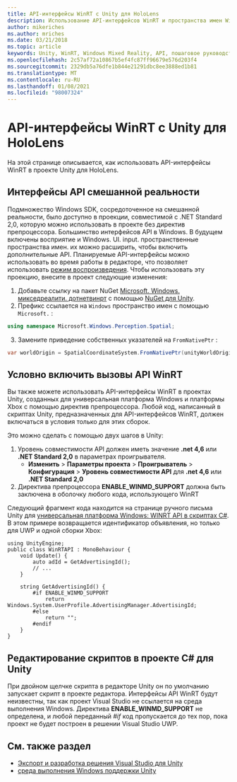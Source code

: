```yaml
---
title: API-интерфейсы WinRT с Unity для HoloLens
description: Использование API-интерфейсов WinRT и пространства имен Windows в проектах Unity Mixed Reality для HoloLens.
author: mikeriches
ms.author: mriches
ms.date: 03/21/2018
ms.topic: article
keywords: Unity, WinRT, Windows Mixed Reality, API, пошаговое руководство, гарнитура смешанной реальности, гарнитура Windows Mixed Reality, гарнитура виртуальной реальности, интерфейсы API смешанной реальности
ms.openlocfilehash: 2c57af72a10867b5ef4fc87ff96679e576d203f4
ms.sourcegitcommit: 2329db5a76dfe1b844e21291dbc8ee3888ed1b81
ms.translationtype: MT
ms.contentlocale: ru-RU
ms.lasthandoff: 01/08/2021
ms.locfileid: "98007324"
---
```

# <a name="winrt-apis-with-unity-for-hololens"></a>API-интерфейсы WinRT с Unity для HoloLens

На этой странице описывается, как использовать API-интерфейсы WinRT в проекте Unity для HoloLens.

## <a name="mixed-reality-apis"></a>Интерфейсы API смешанной реальности

Подмножество Windows SDK, сосредоточенное на смешанной реальности, было доступно в проекции, совместимой с .NET Standard 2,0, которую можно использовать в проекте без директив препроцессора. Большинство интерфейсов API в Windows. В будущем включены восприятие и Windows. UI. input. пространственные пространства имен. их можно расширить, чтобы включить дополнительные API. Планируемые API-интерфейсы можно использовать во время работы в редакторе, что позволяет использовать [режим воспроизведения](https://docs.microsoft.com//windows/mixed-reality/unity-play-mode). Чтобы использовать эту проекцию, внесите в проект следующие изменения:

1) Добавьте ссылку на пакет NuGet [Microsoft. Windows. микседреалити. дотнетвинрт](https://www.nuget.org/packages/Microsoft.Windows.MixedReality.DotNetWinRT) с помощью [NuGet для Unity](https://github.com/GlitchEnzo/NuGetForUnity).
2) Префикс ссылается на `Windows` пространство имен с помощью `Microsoft.` :
```cs
using namespace Microsoft.Windows.Perception.Spatial;
```
3) Замените приведение собственных указателей на `FromNativePtr` :
```cs
var worldOrigin = SpatialCoordinateSystem.FromNativePtr(unityWorldOriginPtr);
```

## <a name="conditionally-include-winrt-api-calls"></a>Условно включить вызовы API WinRT

Вы также можете использовать API-интерфейсы WinRT в проектах Unity, созданных для универсальная платформа Windows и платформы Xbox с помощью директив препроцессора. Любой код, написанный в скриптах Unity, предназначенных для API-интерфейсов WinRT, должен включаться в условия только для этих сборок. 

Это можно сделать с помощью двух шагов в Unity:
1) Уровень совместимости API должен иметь значение **.net 4,6** или **.NET Standard 2,0** в параметрах проигрывателя.
    - **Изменить**  >  **Параметры проекта**  >  **Проигрыватель**  >  **Конфигурация**  >  **Уровень совместимости API** для **.net 4,6** или **.NET Standard 2,0**
2) Директива препроцессора **ENABLE_WINMD_SUPPORT** должна быть заключена в оболочку любого кода, использующего WinRT

Следующий фрагмент кода находится на странице ручного письма Unity для [универсальная платформа Windows: WINRT API в скриптах C#](https://docs.unity3d.com/Manual/windowsstore-scripts.html). В этом примере возвращается идентификатор объявления, но только для UWP и одной сборки Xbox:

```
using UnityEngine;
public class WinRTAPI : MonoBehaviour {
    void Update() {
        auto adId = GetAdvertisingId();
        // ...
    }

    string GetAdvertisingId() {
        #if ENABLE_WINMD_SUPPORT
            return Windows.System.UserProfile.AdvertisingManager.AdvertisingId;
        #else
            return "";
        #endif
    }
}
```

## <a name="edit-your-scripts-in-a-unity-c-project"></a>Редактирование скриптов в проекте C# для Unity

При двойном щелчке скрипта в редакторе Unity он по умолчанию запускает скрипт в проекте редактора. Интерфейсы API WinRT будут неизвестны, так как проект Visual Studio не ссылается на среда выполнения Windows. Директива **ENABLE_WINMD_SUPPORT** не определена, и любой переданный *#if* код пропускается до тех пор, пока проект не будет построен в решении Visual Studio UWP.

## <a name="see-also"></a>См. также раздел
* [Экспорт и разработка решения Visual Studio для Unity](exporting-and-building-a-unity-visual-studio-solution.md)
* [среда выполнения Windows поддержки Unity](https://docs.unity3d.com/Manual/IL2CPP-WindowsRuntimeSupport.html)
